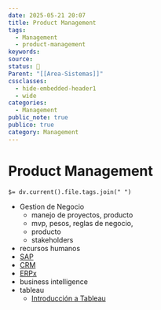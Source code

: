```yaml
---
date: 2025-05-21 20:07
title: Product Management
tags:
  - Management
  - product-management
keywords: 
source: 
status: 📌
Parent: "[[Area-Sistemas]]"
cssclasses:
  - hide-embedded-header1
  - wide
categories:
  - Management
public_note: true
publico: true
category: Management
---
```

# Product Management
`$= dv.current().file.tags.join(" ")`

- Gestion de Negocio
	- manejo de proyectos, producto
	- mvp, pesos, reglas de negocio, 
	- producto
	- stakeholders
- recursos humanos
- [SAP](/management/sap/)
- [CRM](/management/crm/)
- [ERPx](/management/erpx/) 
- business intelligence 
- tableau
	- [Introducción a Tableau](https://www.tableau.com/es-es/learn/get-started) 